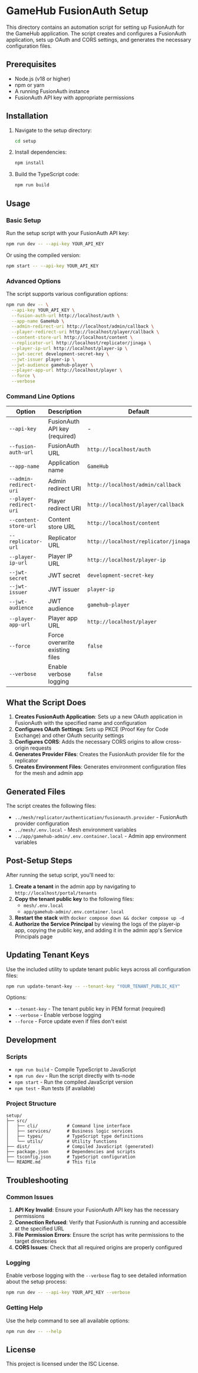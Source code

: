 # GameHub FusionAuth Setup

This directory contains an automation script for setting up FusionAuth for the GameHub application. The script creates and configures a FusionAuth application, sets up OAuth and CORS settings, and generates the necessary configuration files.

## Prerequisites

- Node.js (v18 or higher)
- npm or yarn
- A running FusionAuth instance
- FusionAuth API key with appropriate permissions

## Installation

1. Navigate to the setup directory:
   ```bash
   cd setup
   ```

2. Install dependencies:
   ```bash
   npm install
   ```

3. Build the TypeScript code:
   ```bash
   npm run build
   ```

## Usage

### Basic Setup

Run the setup script with your FusionAuth API key:

```bash
npm run dev -- --api-key YOUR_API_KEY
```

Or using the compiled version:

```bash
npm start -- --api-key YOUR_API_KEY
```

### Advanced Options

The script supports various configuration options:

```bash
npm run dev -- \
  --api-key YOUR_API_KEY \
  --fusion-auth-url http://localhost/auth \
  --app-name GameHub \
  --admin-redirect-uri http://localhost/admin/callback \
  --player-redirect-uri http://localhost/player/callback \
  --content-store-url http://localhost/content \
  --replicator-url http://localhost/replicator/jinaga \
  --player-ip-url http://localhost/player-ip \
  --jwt-secret development-secret-key \
  --jwt-issuer player-ip \
  --jwt-audience gamehub-player \
  --player-app-url http://localhost/player \
  --force \
  --verbose
```

### Command Line Options

| Option | Description | Default |
|--------|-------------|---------|
| `--api-key` | FusionAuth API key (required) | - |
| `--fusion-auth-url` | FusionAuth URL | `http://localhost/auth` |
| `--app-name` | Application name | `GameHub` |
| `--admin-redirect-uri` | Admin redirect URI | `http://localhost/admin/callback` |
| `--player-redirect-uri` | Player redirect URI | `http://localhost/player/callback` |
| `--content-store-url` | Content store URL | `http://localhost/content` |
| `--replicator-url` | Replicator URL | `http://localhost/replicator/jinaga` |
| `--player-ip-url` | Player IP URL | `http://localhost/player-ip` |
| `--jwt-secret` | JWT secret | `development-secret-key` |
| `--jwt-issuer` | JWT issuer | `player-ip` |
| `--jwt-audience` | JWT audience | `gamehub-player` |
| `--player-app-url` | Player app URL | `http://localhost/player` |
| `--force` | Force overwrite existing files | `false` |
| `--verbose` | Enable verbose logging | `false` |

## What the Script Does

1. **Creates FusionAuth Application**: Sets up a new OAuth application in FusionAuth with the specified name and configuration
2. **Configures OAuth Settings**: Sets up PKCE (Proof Key for Code Exchange) and other OAuth security settings
3. **Configures CORS**: Adds the necessary CORS origins to allow cross-origin requests
4. **Generates Provider Files**: Creates the FusionAuth provider file for the replicator
5. **Creates Environment Files**: Generates environment configuration files for the mesh and admin app

## Generated Files

The script creates the following files:

- `../mesh/replicator/authentication/fusionauth.provider` - FusionAuth provider configuration
- `../mesh/.env.local` - Mesh environment variables
- `../app/gamehub-admin/.env.container.local` - Admin app environment variables

## Post-Setup Steps

After running the setup script, you'll need to:

1. **Create a tenant** in the admin app by navigating to `http://localhost/portal/tenants`
2. **Copy the tenant public key** to the following files:
   - `mesh/.env.local`
   - `app/gamehub-admin/.env.container.local`
3. **Restart the stack** with `docker compose down && docker compose up -d`
4. **Authorize the Service Principal** by viewing the logs of the player-ip app, copying the public key, and adding it in the admin app's Service Principals page

## Updating Tenant Keys

Use the included utility to update tenant public keys across all configuration files:

```bash
npm run update-tenant-key -- --tenant-key "YOUR_TENANT_PUBLIC_KEY"
```

Options:
- `--tenant-key` - The tenant public key in PEM format (required)
- `--verbose` - Enable verbose logging
- `--force` - Force update even if files don't exist

## Development

### Scripts

- `npm run build` - Compile TypeScript to JavaScript
- `npm run dev` - Run the script directly with ts-node
- `npm start` - Run the compiled JavaScript version
- `npm test` - Run tests (if available)

### Project Structure

```
setup/
├── src/
│   ├── cli/           # Command line interface
│   ├── services/      # Business logic services
│   ├── types/         # TypeScript type definitions
│   └── utils/         # Utility functions
├── dist/              # Compiled JavaScript (generated)
├── package.json       # Dependencies and scripts
├── tsconfig.json      # TypeScript configuration
└── README.md          # This file
```

## Troubleshooting

### Common Issues

1. **API Key Invalid**: Ensure your FusionAuth API key has the necessary permissions
2. **Connection Refused**: Verify that FusionAuth is running and accessible at the specified URL
3. **File Permission Errors**: Ensure the script has write permissions to the target directories
4. **CORS Issues**: Check that all required origins are properly configured

### Logging

Enable verbose logging with the `--verbose` flag to see detailed information about the setup process:

```bash
npm run dev -- --api-key YOUR_API_KEY --verbose
```

### Getting Help

Use the help command to see all available options:

```bash
npm run dev -- --help
```

## License

This project is licensed under the ISC License.